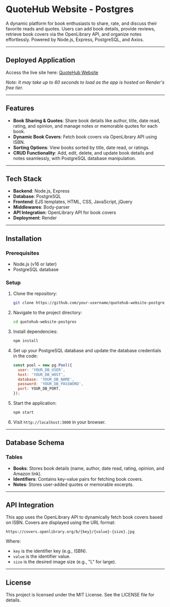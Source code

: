 # QuoteHub Website - Postgres

A dynamic platform for book enthusiasts to share, rate, and discuss their favorite reads and quotes. Users can add book details, provide reviews, retrieve book covers via the OpenLibrary API, and organize notes effortlessly. Powered by Node.js, Express, PostgreSQL, and Axios.

---

## **Deployed Application**

Access the live site here: [QuoteHub Website](https://quotehub-website-postgres.onrender.com)

*Note: It may take up to 60 seconds to load as the app is hosted on Render's free tier.*

---

## **Features**

- **Book Sharing & Quotes**: Share book details like author, title, date read, rating, and opinion, and manage notes or memorable quotes for each book.
- **Dynamic Book Covers**: Fetch book covers via OpenLibrary API using ISBN.
- **Sorting Options**: View books sorted by title, date read, or ratings.
- **CRUD Functionality**: Add, edit, delete, and update book details and notes seamlessly, with PostgreSQL database manipulation.

---

## **Tech Stack**

- **Backend**: Node.js, Express
- **Database**: PostgreSQL
- **Frontend**: EJS templates, HTML, CSS, JavaScript, jQuery
- **Middlewares**: Body-parser
- **API Integration**: OpenLibrary API for book covers
- **Deployment**: Render

---

## **Installation**

### **Prerequisites**

- Node.js (v16 or later)
- PostgreSQL database

### **Setup**

1. Clone the repository:
   ```bash
   git clone https://github.com/your-username/quotehub-website-postgres.git
   ```
2. Navigate to the project directory:
   ```bash
   cd quotehub-website-postgres
   ```
3. Install dependencies:
   ```bash
   npm install
   ```
4. Set up your PostgreSQL database and update the database credentials in the code:
   ```javascript
   const pool = new pg.Pool({
     user: 'YOUR_DB_USER',
     host: 'YOUR_DB_HOST',
     database: 'YOUR_DB_NAME',
     password: 'YOUR_DB_PASSWORD',
     port: YOUR_DB_PORT,
   });
   ```
5. Start the application:
   ```bash
   npm start
   ```
6. Visit `http://localhost:3000` in your browser.

---

## **Database Schema**

### **Tables**

- **Books**: Stores book details (name, author, date read, rating, opinion, and Amazon link).
- **Identifiers**: Contains key-value pairs for fetching book covers.
- **Notes**: Stores user-added quotes or memorable excerpts.

---

## **API Integration**

This app uses the OpenLibrary API to dynamically fetch book covers based on ISBN. Covers are displayed using the URL format:

```
https://covers.openlibrary.org/b/{key}/{value}-{size}.jpg
```

Where:

- `key` is the identifier key (e.g., ISBN).
- `value` is the identifier value.
- `size` is the desired image size (e.g., "L" for large).

---

## **License**

This project is licensed under the MIT License. See the LICENSE file for details.

